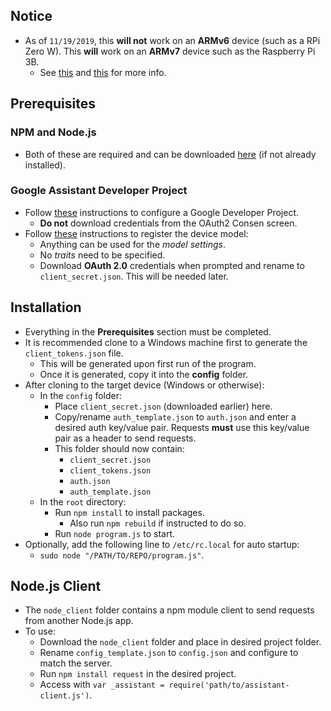 ## Notice
- As of `11/19/2019`, this __will not__ work on an __ARMv6__ device (such as a RPi Zero W). This __will__ work on an __ARMv7__ device such as the Raspberry Pi 3B.
    - See [this](https://github.com/grpc/grpc/issues/13258) and [this](https://github.com/mapbox/node-pre-gyp/issues/348) for more info.

## Prerequisites
### NPM and Node.js
- Both of these are required and can be downloaded [here](https://github.com/nodesource/distributions) (if not already installed).
### Google Assistant Developer Project
- Follow [these](https://developers.google.com/assistant/sdk/guides/service/python/embed/config-dev-project-and-account) instructions to configure a Google Developer Project.
    - __Do not__ download credentials from the OAuth2 Consen screen.
- Follow [these](https://developers.google.com/assistant/sdk/guides/service/python/embed/register-device)
 instructions to register the device model:
    - Anything can be used for the *model settings*.
    - No *traits* need to be specified.
    - Download __OAuth 2.0__ credentials when prompted and rename to `client_secret.json`. This will be needed later.
## Installation
- Everything in the __Prerequisites__ section must be completed.
- It is recommended clone to a Windows machine first to generate the `client_tokens.json` file.
    - This will be generated upon first run of the program.
    - Once it is generated, copy it into the __config__ folder.
- After cloning to the target device (Windows or otherwise):
    - In the `config` folder:
        - Place `client_secret.json` (downloaded earlier) here.
        - Copy/rename `auth_template.json` to `auth.json` and enter a desired auth key/value pair. Requests __must__ use this key/value pair as a header to send requests.
        - This folder should now contain:
            - `client_secret.json`
            - `client_tokens.json`
            - `auth.json`
            - `auth_template.json`
    - In the `root` directory:
        - Run `npm install` to install packages.
            - Also run `npm rebuild` if instructed to do so.
        - Run `node program.js` to start.
- Optionally, add the following line to `/etc/rc.local` for auto startup:
    - `sudo node "/PATH/TO/REPO/program.js"`.

## Node.js Client
- The `node_client` folder contains a npm module client to send requests from another Node.js app.
- To use:
    - Download the `node_client` folder and place in desired project folder.
    - Rename `config_template.json` to `config.json` and configure to match the server.
    - Run `npm install request` in the desired project.
    - Access with `var _assistant = require('path/to/assistant-client.js')`.